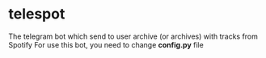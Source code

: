 # telespot
The telegram bot which send to user archive (or archives) with tracks from Spotify
For use this bot, you need to change <b>config.py</b> file
